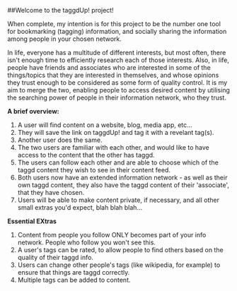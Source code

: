 ##Welcome to the taggdUp! project! 

When complete, my intention is for this project to be the number one tool for bookmarking (tagging) information, and socially sharing the information among people in your chosen network.


In life, everyone has a multitude of different interests, but most often, there isn't enough time to efficiently research each of those interests. Also, in life, people have friends and associates who are interested in some of the things/topics that they are interested in themselves, and whose opinions they trust enough to be considered as some form of quality control. It is my aim to merge the two, enabling people to access desired content by utilising the searching power of people in their information network, who they trust.

**A brief overview:**

1. A user will find content on a website, blog, media app, etc...
2. They will save the link on taggdUp! and tag it with a revelant tag(s).
3. Another user does the same.
4. The two users are familiar with each other, and would like to have access to the content that the other has taggd.
5. The users can follow each other and are able to choose which of the taggd content they wish to see in their content feed.
6. Both users now have an extended information network - as well as their own taggd content, they also have the taggd content of their 'associate', that they have chosen.
7. Users will be able to make content private, if necessary, and all other small extras you'd expect, blah blah blah...

**Essential EXtras**

1. Content from people you follow ONLY becomes part of your info network. People who follow you won't see this.
2. A user's tags can be rated, to allow people to find others based on the quality of their taggd info.
3. Users can change other people's tags (like wikipedia, for example) to ensure that things are taggd correctly.
4. Multiple tags can be added to content.
